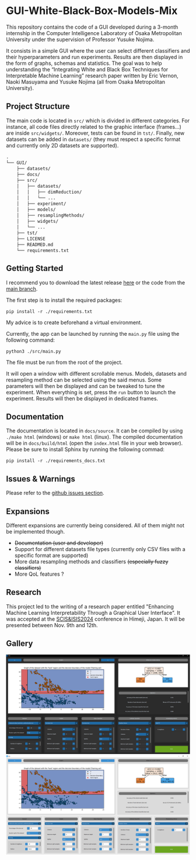 # GUI-White-Black-Box-Models-Mix

This repository contains the code of a GUI developed during a 3-month internship in the Computer Intelligence Laboratory of Osaka Metropolitan University under the supervision of Professor Yusuke Nojima.

It consists in a simple GUI where the user can select different classifiers and their hyperparameters and run experiments. Results are then displayed in the form of graphs, 
schemas and statistics. The goal was to help understanding the “Integrating White and Black Box Techniques for Interpretable Machine Learning” research paper written by Eric Vernon, Naoki Masuyama and Yusuke Nojima (all from Osaka Metropolitan University).


## Project Structure
The main code is located in `src/` which is divided in different categories. For instance, all code files directly related to the graphic interface (frames...) are inside `src/widgets/`. Moreover, tests can be found in `tst/`. Finally, new datasets can be added in `datasets/` (they must respect a specific format and currently only 2D datasets are supported).
```
.
└── GUI/
    ├── datasets/
    ├── docs/
    ├── src/
    │   ├── datasets/
    │   │   ├── dimReduction/
    │   │   └── ...
    │   ├── experiment/
    │   ├── models/
    │   ├── resamplingMethods/
    │   ├── widgets/
    │   └── ...
    ├── tst/
    ├── LICENSE
    ├── READMED.md
    └── requirements.txt
```

## Getting Started
I recommend you to download the latest release [here](https://github.com/UnePatate5010/GUI-White-Black-Box-Models-Mix/releases) or the code from the [main branch](https://github.com/UnePatate5010/GUI-White-Black-Box-Models-Mix/tree/main).

The first step is to install the required packages:
```console
pip install -r ./requirements.txt
```
My advice is to create beforehand a virtual environment.

Currently, the app can be launched by running the `main.py` file using the following command:
```console
python3 ./src/main.py
```
The file must be run from the root of the project.

 It will open a window with different scrollable menus. Models, datasets and resampling method can be selected using the said menus. Some parameters will then be displayed and can be tweaked to tune the experiment. When everything is set, press the `run` button to launch the experiment. Results will then be displayed in dedicated frames.

## Documentation
The documentation is located in `docs/source`. It can be compiled by using `./make html` (windows) or `make html` (linux). The compiled documentation
will be in `docs/build/html` (open the `index.html` file in your web browser). Please be sure to install Sphinx by running the following commad:

```console
pip install -r ./requirements_docs.txt
```

## Issues & Warnings

Please refer to the [github issues section](https://github.com/UnePatate5010/GUI-White-Black-Box-Models-Mix/issues).

## Expansions
Different expansions are currently being considered. All of them might not be implemented though.
- ~~Documentation (user and developer)~~
- Support for different datasets file types (currently only CSV files with a specific format are supported)
- More data resampling methods and classifiers ~~(especially fuzzy classifiers)~~
- More QoL features ?

## Research
This project led to the writing of a research paper entitled "Enhancing Machine Learning Interpretability Through a Graphical User Interface". It was accepted at the
[SCIS&ISIS2024](http://soft-cr.org/scis/2024/) conference in Himeji, Japan. It will be presented between Nov. 9th and 12th.

## Gallery

![](GUI_dark.png)
![](GUI_light.png)
